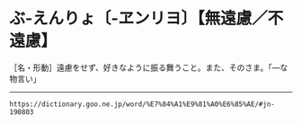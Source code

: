 # ぶ‐えんりょ〔‐ヱンリヨ〕【無遠慮／不遠慮】

［名・形動］遠慮をせず、好きなように振る舞うこと。また、そのさま。「―な物言い」

---
`https://dictionary.goo.ne.jp/word/%E7%84%A1%E9%81%A0%E6%85%AE/#jn-190803`